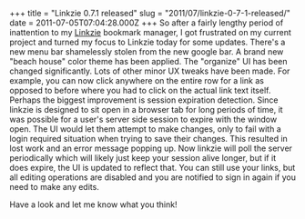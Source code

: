 +++
title = "Linkzie 0.7.1 released"
slug = "2011/07/linkzie-0-7-1-released/"
date = 2011-07-05T07:04:28.000Z
+++
So after a fairly lengthy period of inattention to my [Linkzie](https://linkzie.com) bookmark manager, I got frustrated on my current project and turned my focus to Linkzie today for some updates. There's a new menu bar shamelessly stolen from the new google bar. A brand new "beach house" color theme has been applied. The "organize" UI has been changed significantly. Lots of other minor UX tweaks have been made. For example, you can now click anywhere on the entire row for a link as opposed to before where you had to click on the actual link text itself. Perhaps the biggest improvement is session expiration detection. Since linkzie is designed to sit open in a browser tab for long periods of time, it was possible for a user's server side session to expire with the window open. The UI would let them attempt to make changes, only to fail with a login required situation when trying to save their changes. This resulted in lost work and an error message popping up. Now linkzie will poll the server periodically which will likely just keep your session alive longer, but if it does expire, the UI is updated to reflect that. You can still use your links, but all editing operations are disabled and you are notified to sign in again if you need to make any edits.

Have a look and let me know what you think!